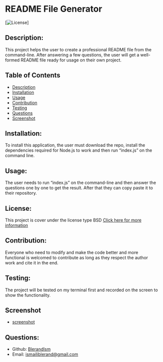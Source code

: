 
# README File Generator

  [![License](https://img.shields.io/badge/License-BSD_2--Clause-orange.svg)]

  ## Description:
  This project helps the user to create a professional README file from the command-line. After answering a few questions, the user will get a well-formed README file ready for usage on their own project.

  ## Table of Contents
  - [Description](#description)
  - [Installation](#installation)
  - [Usage](#usage)
  - [Contribution](#contribution)
  - [Testing](#testing)
  - [Questions](#questions)
  - [Screenshot](#Screnshot)

  ## Installation:
  To install this application, the user must download the repo, install the dependencies required for Node.js to work and then run “index.js” on the command line.

  ## Usage:
  The user needs to run “index.js” on the command-line and then answer the questions one by one to get the result. After that they can copy paste it to their repository. 

  ## License:
  This project is cover under the license type BSD
  [Click here for more information](https://opensource.org/licenses/BSD-2-Clause)

  ## Contribution:
  Everyone who need to modify and make the code better and more functional is welcomed to contribute as long as they respect the author work and cite it in the end. 

  ## Testing:
  The project will be tested on my terminal first and recorded on the screen to show the functionality. 

  ## Screenshot
  - [screenshot](/Develop/screenshot/readme.jpg)



  ## Questions:
  - Github: [BlerandIsm](https://github.com/BlerandIsm)
  - Email: ismailiblerand@gmail.com 
